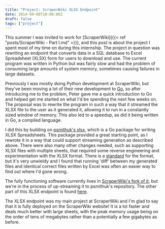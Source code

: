 ```yaml
---
title: "Project: ScraperWiki XLSX Endpoint"
date: 2014-09-08T10:00:00Z
draft: false
tags: ["project"]
---
```


This summer I was invited to work for [ScraperWiki]({{< ref "posts/ScraperWiki - Part I.md" >}}), and this post is about the project I spent most of my time on during this internship. The project in question was rewriting an endpoint that converts data in a SQL database to Excel Spreadsheet (XLSX) form for users to download and use. The current program was written in Python but was fairly slow and had the problem of consuming large amounts of system memory, sometimes causing failures in large datasets. 

Previously I was mostly doing Python development at ScraperWiki, but they've been moving a lot of their new development to [Go](http://golang.org), so after introducing me to the problem, Peter gave me a quick introduction to Go and helped get me started on what I'd be spending the next few weeks on. The proposal was to rewrite the program in such a way that it streamed the XLSX file to the user as it generated it, allowing it to run in a constantly sized window of memory. This also led to a speedup, as did it being written in Go, a compiled language.

I did this by building on [psmithuk's xlsx](https://github.com/psmithuk/xlsx), which is a Go package for writing XLSX Spreadsheets. This package provided a great starting point, as I rewrote it in a way that could support streaming generation as described above. There were also many other changes needed, such as supporting XLSX files with multiple sheets, that required some reverse engineering and experimentation with the XLSX format. There is a [standard](http://www.ecma-international.org/publications/standards/Ecma-376.htm) for the format, but it's very unwieldy and I found that running 'diff' between my generated files and identical correct files written by Excel was often an easier way to find out where I'd gone wrong. 

The fully functioning software currently lives in [ScraperWiki's fork of it](https://github.com/scraperwiki/xlsx/), but we're in the process of up-streaming it to psmithuk's repository. The other part of this XLSX endpoint is found [here](https://github.com/scraperwiki/xlsx-cgi).

The XLSX endpoint was my main project at ScraperWiki and I'm glad to say that it is fully deployed on the ScraperWiki website! It is a lot faster and deals much better with large sheets, with the peak memory usage being on the order of tens of megabytes rather than a potentially a few gigabytes as before.

